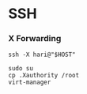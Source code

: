 # SSH

### X Forwarding

```shell
ssh -X hari@"$HOST"
```

```shell
sudo su
cp .Xauthority /root
virt-manager
```
